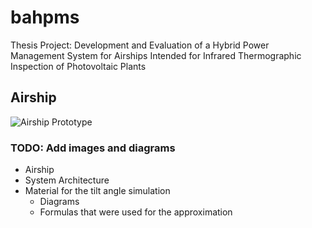 # bahpms

Thesis Project:  Development and Evaluation of a Hybrid Power Management System for Airships Intended for Infrared Thermographic Inspection of Photovoltaic Plants

## Airship
![Airship Prototype](https://github.com/patlod/bahpms/images/blimbPrototype4711.jpeg)

### TODO: Add images and diagrams
- Airship
- System Architecture
- Material for the tilt angle simulation
  - Diagrams
  - Formulas that were used for the approximation
